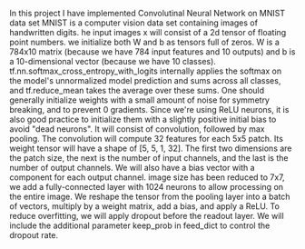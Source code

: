 In this project I have implemented Convolutinal Neural Network on MNIST data set
MNIST is a computer vision data set containing images of handwritten digits.
he input images x will consist of a 2d tensor of floating point numbers. we initialize both W and b as tensors full of zeros. W is a 784x10 matrix (because we have 784 input features and 10 outputs) and b is a 10-dimensional vector (because we have 10 classes).
tf.nn.softmax_cross_entropy_with_logits internally applies the softmax on the model's unnormalized model prediction and sums across all classes, and tf.reduce_mean takes the average over these sums.
One should generally initialize weights with a small amount of noise for symmetry breaking, and to prevent 0 gradients. Since we're using ReLU neurons, it is also good practice to initialize them with a slightly positive initial bias to avoid "dead neurons". 
It will consist of convolution, followed by max pooling. The convolution will compute 32 features for each 5x5 patch. Its weight tensor will have a shape of [5, 5, 1, 32]. The first two dimensions are the patch size, the next is the number of input channels, and the last is the number of output channels. We will also have a bias vector with a component for each output channel.
 image size has been reduced to 7x7, we add a fully-connected layer with 1024 neurons to allow processing on the entire image. We reshape the tensor from the pooling layer into a batch of vectors, multiply by a weight matrix, add a bias, and apply a ReLU.
 To reduce overfitting, we will apply dropout before the readout layer.
 We will include the additional parameter keep_prob in feed_dict to control the dropout rate.
 
